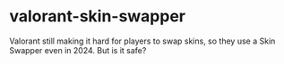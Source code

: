 # valorant-skin-swapper
Valorant still making it hard for players to swap skins, so they use a Skin Swapper even in 2024. But is it safe?
